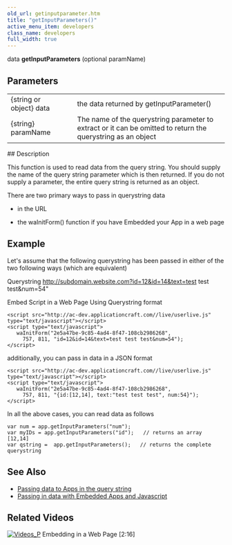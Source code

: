 ```yaml
---
old_url: getinputparameter.htm
title: "getInputParameters()"
active_menu_item: developers
class_name: developers
full_width: true
---
```



data **getInputParameters** (optional paramName)

## Parameters

<table>
<tr>
<td width="167">
{string or object} data

</td>
<td width="15">
</td>
<td width="698">
the data returned by getInputParameter()

</td>
</tr>
<tr>
<td width="167">
{string} paramName

</td>
<td width="15">
</td>
<td width="698">
The name of the querystring parameter to extract or it can be omitted to return the querystring as an object

</td>
</tr>
</table>
## Description

This function is used to read data from the query string. You should supply the name of the query string parameter which is then returned. If you do not supply a parameter, the entire query string is returned as an object.

There are two primary ways to pass in querystring data

 - in the URL

 - the waInitForm() function if you have Embedded your App in a web page

## Example

Let's assume that the following querystring has been passed in either of the two following ways (which are equivalent)

Querystring
    http://subdomain.website.com?id=12&id=14&text=test test test&num=54"

Embed Script in a Web Page Using Querystring format

    <script src="http://ac-dev.applicationcraft.com//live/userlive.js" type="text/javascript"></script>
    <script type="text/javascript">
       waInitForm("2e5a47be-9c85-4ad4-8f47-108cb2986268", 
         757, 811, "id=12&id=14&text=test test test&num=54");
    </script>

additionally, you can pass in data in a JSON format

    <script src="http://ac-dev.applicationcraft.com//live/userlive.js" type="text/javascript"></script>
    <script type="text/javascript">
       waInitForm("2e5a47be-9c85-4ad4-8f47-108cb2986268", 
         757, 811, "{id:[12,14], text:"test test test", num:54}");
    </script>

In all the above cases, you can read data as follows

    var num = app.getInputParameters("num");
    var myIDs = app.getInputParameters("id");   // returns an array [12,14] 
    var qstring =  app.getInputParameters();   // returns the complete querystring
   

## See Also

 - [Passing data to Apps in the query string](/developers/documentation/product-guide/advanced-features/passing-parameters-into-apps/passing-data-to-apps-in-the-qu)
 - [Passing in data with Embedded Apps and Javascript](/developers/documentation/product-guide/advanced-features/passing-parameters-into-apps/passing-in-data-with-embedded)

## Related Videos

[![Videos\_P](/img/docs/videos_p.png)](http://www.youtube.com/v/Riyw8suv0hc?autoplay=1&hd=1&fs=1&showsearch=0&rel=0&) Embedding in a Web Page [2:16]
